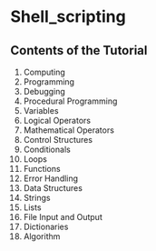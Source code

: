 # Shell_scripting

## Contents of the Tutorial

1. Computing 
2. Programming
3. Debugging 
4. Procedural Programming 
5. Variables 
6. Logical Operators 
7. Mathematical Operators 
8. Control Structures
9. Conditionals 
10. Loops
11. Functions 
12. Error Handling
13. Data Structures 
14. Strings
15. Lists
16. File Input and Output
17. Dictionaries 
18. Algorithm
